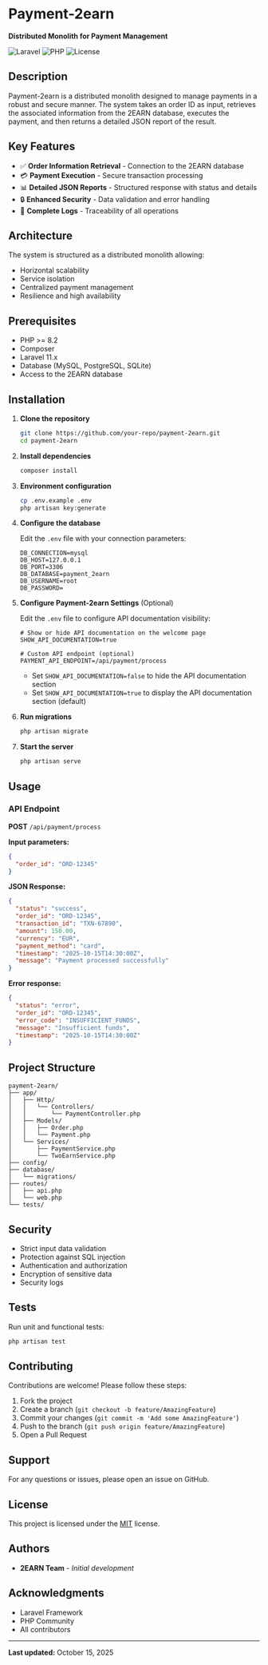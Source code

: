 # Payment-2earn

**Distributed Monolith for Payment Management**

![Laravel](https://img.shields.io/badge/Laravel-11.x-red.svg)
![PHP](https://img.shields.io/badge/PHP-8.2%2B-blue.svg)
![License](https://img.shields.io/badge/License-MIT-green.svg)

## Description

Payment-2earn is a distributed monolith designed to manage payments in a robust and secure manner. The system takes an order ID as input, retrieves the associated information from the 2EARN database, executes the payment, and then returns a detailed JSON report of the result.

## Key Features

- ✅ **Order Information Retrieval** - Connection to the 2EARN database
- 💳 **Payment Execution** - Secure transaction processing
- 📊 **Detailed JSON Reports** - Structured response with status and details
- 🔒 **Enhanced Security** - Data validation and error handling
- 📝 **Complete Logs** - Traceability of all operations

## Architecture

The system is structured as a distributed monolith allowing:
- Horizontal scalability
- Service isolation
- Centralized payment management
- Resilience and high availability

## Prerequisites

- PHP >= 8.2
- Composer
- Laravel 11.x
- Database (MySQL, PostgreSQL, SQLite)
- Access to the 2EARN database

## Installation

1. **Clone the repository**
   ```bash
   git clone https://github.com/your-repo/payment-2earn.git
   cd payment-2earn
   ```

2. **Install dependencies**
   ```bash
   composer install
   ```

3. **Environment configuration**
   ```bash
   cp .env.example .env
   php artisan key:generate
   ```


4. **Configure the database**
   
   Edit the `.env` file with your connection parameters:
   ```env
   DB_CONNECTION=mysql
   DB_HOST=127.0.0.1
   DB_PORT=3306
   DB_DATABASE=payment_2earn
   DB_USERNAME=root
   DB_PASSWORD=
   ```

5. **Configure Payment-2earn Settings** (Optional)
   
   Edit the `.env` file to configure API documentation visibility:
   ```env
   # Show or hide API documentation on the welcome page
   SHOW_API_DOCUMENTATION=true
   
   # Custom API endpoint (optional)
   PAYMENT_API_ENDPOINT=/api/payment/process
   ```
   
   - Set `SHOW_API_DOCUMENTATION=false` to hide the API documentation section
   - Set `SHOW_API_DOCUMENTATION=true` to display the API documentation section (default)

6. **Run migrations**
   ```bash
   php artisan migrate
   ```

7. **Start the server**
   ```bash
   php artisan serve
   ```

## Usage

### API Endpoint

**POST** `/api/payment/process`

**Input parameters:**
```json
{
  "order_id": "ORD-12345"
}
```

**JSON Response:**
```json
{
  "status": "success",
  "order_id": "ORD-12345",
  "transaction_id": "TXN-67890",
  "amount": 150.00,
  "currency": "EUR",
  "payment_method": "card",
  "timestamp": "2025-10-15T14:30:00Z",
  "message": "Payment processed successfully"
}
```

**Error response:**
```json
{
  "status": "error",
  "order_id": "ORD-12345",
  "error_code": "INSUFFICIENT_FUNDS",
  "message": "Insufficient funds",
  "timestamp": "2025-10-15T14:30:00Z"
}
```

## Project Structure

```
payment-2earn/
├── app/
│   ├── Http/
│   │   └── Controllers/
│   │       └── PaymentController.php
│   ├── Models/
│   │   ├── Order.php
│   │   └── Payment.php
│   └── Services/
│       ├── PaymentService.php
│       └── TwoEarnService.php
├── config/
├── database/
│   └── migrations/
├── routes/
│   ├── api.php
│   └── web.php
└── tests/
```

## Security

- Strict input data validation
- Protection against SQL injection
- Authentication and authorization
- Encryption of sensitive data
- Security logs

## Tests

Run unit and functional tests:

```bash
php artisan test
```

## Contributing

Contributions are welcome! Please follow these steps:

1. Fork the project
2. Create a branch (`git checkout -b feature/AmazingFeature`)
3. Commit your changes (`git commit -m 'Add some AmazingFeature'`)
4. Push to the branch (`git push origin feature/AmazingFeature`)
5. Open a Pull Request

## Support

For any questions or issues, please open an issue on GitHub.

## License

This project is licensed under the [MIT](https://opensource.org/licenses/MIT) license.

## Authors

- **2EARN Team** - *Initial development*

## Acknowledgments

- Laravel Framework
- PHP Community
- All contributors

---

**Last updated:** October 15, 2025
